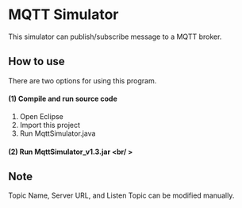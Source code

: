 MQTT Simulator
=====

This simulator can publish/subscribe message to a MQTT broker.

How to use
-----
There are two options for using this program.

#### (1) Compile and run source code <br />
1. Open Eclipse
2. Import this project
3. Run MqttSimulator.java

#### (2) Run MqttSimulator_v1.3.jar <br/ >

Note
-----
Topic Name, Server URL, and Listen Topic can be modified manually. 

